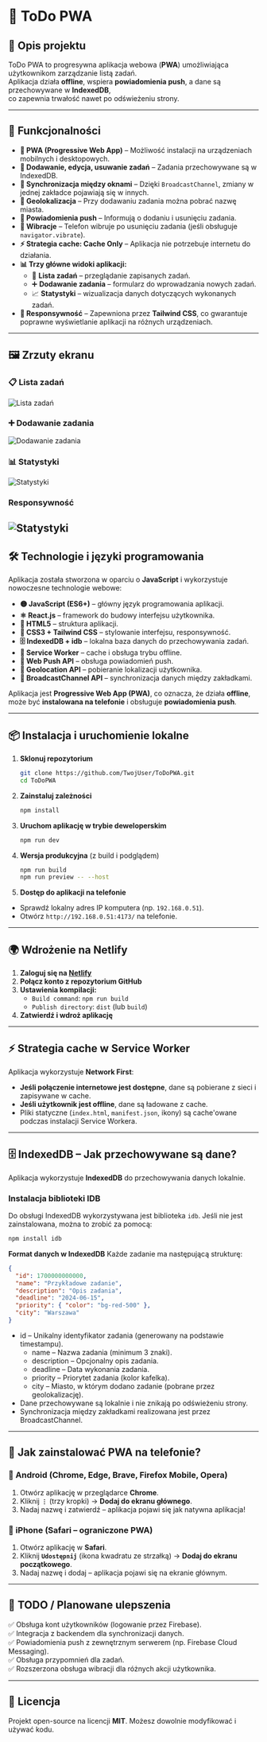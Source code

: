 # 📌 ToDo PWA

## 📖 Opis projektu
ToDo PWA to progresywna aplikacja webowa (**PWA**) umożliwiająca użytkownikom zarządzanie listą zadań.  
Aplikacja działa **offline**, wspiera **powiadomienia push**, a dane są przechowywane w **IndexedDB**,  
co zapewnia trwałość nawet po odświeżeniu strony.

---

## 🚀 Funkcjonalności
- **📱 PWA (Progressive Web App)** – Możliwość instalacji na urządzeniach mobilnych i desktopowych.
- **📌 Dodawanie, edycja, usuwanie zadań** – Zadania przechowywane są w IndexedDB.
- **🔄 Synchronizacja między oknami** – Dzięki `BroadcastChannel`, zmiany w jednej zakładce pojawiają się w innych.
- **📍 Geolokalizacja** – Przy dodawaniu zadania można pobrać nazwę miasta.
- **🔔 Powiadomienia push** – Informują o dodaniu i usunięciu zadania.
- **📳 Wibracje** – Telefon wibruje po usunięciu zadania (jeśli obsługuje `navigator.vibrate`).
- **⚡ Strategia cache: Cache Only** – Aplikacja nie potrzebuje internetu do działania.
- **📊 Trzy główne widoki aplikacji:**
  - 📝 **Lista zadań** – przeglądanie zapisanych zadań.
  - ➕ **Dodawanie zadania** – formularz do wprowadzania nowych zadań.
  - 📈 **Statystyki** – wizualizacja danych dotyczących wykonanych zadań.
- **📏 Responsywność** – Zapewniona przez **Tailwind CSS**, co gwarantuje poprawne wyświetlanie aplikacji na różnych urządzeniach.

---

## 🖼 Zrzuty ekranu

### 📋 Lista zadań
![Lista zadań](public/screenshot-wide.png)

### ➕ Dodawanie zadania
![Dodawanie zadania](public/add_task.png)

### 📊 Statystyki
![Statystyki](public/stats.png)

### Responsywność
![Statystyki](public/screenshot.png)
---

## 🛠 Technologie i języki programowania

Aplikacja została stworzona w oparciu o **JavaScript** i wykorzystuje nowoczesne technologie webowe:

- **🟡 JavaScript (ES6+)** – główny język programowania aplikacji.
- **⚛ React.js** – framework do budowy interfejsu użytkownika.
- **📜 HTML5** – struktura aplikacji.
- **🎨 CSS3 + Tailwind CSS** – stylowanie interfejsu, responsywność.
- **🗄 IndexedDB + idb** – lokalna baza danych do przechowywania zadań.
- **📡 Service Worker** – cache i obsługa trybu offline.
- **🔔 Web Push API** – obsługa powiadomień push.
- **📍 Geolocation API** – pobieranie lokalizacji użytkownika.
- **🔄 BroadcastChannel API** – synchronizacja danych między zakładkami.

Aplikacja jest **Progressive Web App (PWA)**, co oznacza, że działa **offline**,  
może być **instalowana na telefonie** i obsługuje **powiadomienia push**.

---

## 📦 Instalacja i uruchomienie lokalne

1. **Sklonuj repozytorium**
   ```sh
   git clone https://github.com/TwojUser/ToDoPWA.git
   cd ToDoPWA
2. **Zainstaluj zależności**
   ```sh
   npm install
3. **Uruchom aplikację w trybie deweloperskim**
   ```sh
   npm run dev
4. **Wersja produkcyjna** (z build i podglądem)
   ```sh
   npm run build
   npm run preview -- --host
5. **Dostęp do aplikacji na telefonie**
  - Sprawdź lokalny adres IP komputera (np. `192.168.0.51`).
  - Otwórz `http://192.168.0.51:4173/` na telefonie.

---

## 🌍 Wdrożenie na Netlify

1. **Zaloguj się na [Netlify](https://www.netlify.com/)**
2. **Połącz konto z repozytorium GitHub**
3. **Ustawienia kompilacji:**
   - `Build command`: `npm run build`
   - `Publish directory`: `dist` (lub `build`)
4. **Zatwierdź i wdroż aplikację**

---

## ⚡ Strategia cache w Service Worker

Aplikacja wykorzystuje **Network First**:
- **Jeśli połączenie internetowe jest dostępne**, dane są pobierane z sieci i zapisywane w cache.
- **Jeśli użytkownik jest offline**, dane są ładowane z cache.
- Pliki statyczne (`index.html`, `manifest.json`, ikony) są cache'owane podczas instalacji Service Workera.

---



## 🗄 IndexedDB – Jak przechowywane są dane?

Aplikacja wykorzystuje **IndexedDB** do przechowywania danych lokalnie.

### **Instalacja biblioteki IDB**
Do obsługi IndexedDB wykorzystywana jest biblioteka `idb`. Jeśli nie jest zainstalowana, można to zrobić za pomocą:
```sh
npm install idb
```
**Format danych w IndexedDB**
Każde zadanie ma następującą strukturę:
```json
{
  "id": 1700000000000,
  "name": "Przykładowe zadanie",
  "description": "Opis zadania",
  "deadline": "2024-06-15",
  "priority": { "color": "bg-red-500" },
  "city": "Warszawa"
}
```
  -	id – Unikalny identyfikator zadania (generowany na podstawie timestampu).
	-	name – Nazwa zadania (minimum 3 znaki).
	-	description – Opcjonalny opis zadania.
	-	deadline – Data wykonania zadania.
	-	priority – Priorytet zadania (kolor kafelka).
	-	city – Miasto, w którym dodano zadanie (pobrane przez geolokalizację).
- Dane przechowywane są lokalnie i nie znikają po odświeżeniu strony.
- Synchronizacja między zakładkami realizowana jest przez BroadcastChannel.
	
---


## 📱 Jak zainstalować PWA na telefonie?

### **📌 Android (Chrome, Edge, Brave, Firefox Mobile, Opera)**
1. Otwórz aplikację w przeglądarce **Chrome**.
2. Kliknij **`⋮`** (trzy kropki) → **Dodaj do ekranu głównego**.
3. Nadaj nazwę i zatwierdź – aplikacja pojawi się jak natywna aplikacja!

### **📌 iPhone (Safari – ograniczone PWA)**
1. Otwórz aplikację w **Safari**.
2. Kliknij **`Udostępnij`** (ikona kwadratu ze strzałką) → **Dodaj do ekranu początkowego**.
3. Nadaj nazwę i dodaj – aplikacja pojawi się na ekranie głównym.

---

## 📌 TODO / Planowane ulepszenia
✅ Obsługa kont użytkowników (logowanie przez Firebase).  
✅ Integracja z backendem dla synchronizacji danych.  
✅ Powiadomienia push z zewnętrznym serwerem (np. Firebase Cloud Messaging).  
✅ Obsługa przypomnień dla zadań.  
✅ Rozszerzona obsługa wibracji dla różnych akcji użytkownika.

---

## 📜 Licencja

Projekt open-source na licencji **MIT**. Możesz dowolnie modyfikować i używać kodu.

